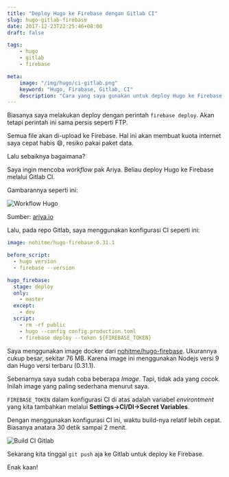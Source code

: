 ```yaml
---
title: "Deploy Hugo ke Firebase dengan Gitlab CI"
slug: hugo-gitlab-firebase
date: 2017-12-23T22:25:46+08:00
draft: false

tags:
    - hugo
    - gitlab
    - firebase

meta:
    image: "/img/hugo/ci-gitlab.png"
    keyword: "Hugo, Firabase, Gitlab, CI"
    description: "Cara yang saya gunakan untuk deploy Hugo ke Firebase melalui Gitlab CI"
---
```


Biasanya saya melakukan deploy dengan perintah `firebase deploy`.
Akan tetapi perintah ini sama persis seperti FTP.

Semua file akan di-upload ke Firebase. Hal ini akan membuat
kuota internet saya cepat habis 😄, resiko pakai paket data.

Lalu sebaiknya bagaimana?

Saya ingin mencoba _workflow_ pak Ariya. Beliau deploy
Hugo ke Firebase melalui Gitlab CI.

Gambarannya seperti ini:

![Workflow Hugo](/img/hugo/staticsite.png)

Sumber: [ariya.io](https://ariya.io/2017/05/static-site-with-hugo-and-firebase)

Lalu, pada repo Gitlab, saya menggunakan konfigurasi CI seperti ini:

```yaml
image: nohitme/hugo-firebase:0.31.1

before_script:
  - hugo version
  - firebase --version

hugo_firebase:
  stage: deploy
  only:
    - master
  except:
    - dev
  script:
    - rm -rf public
    - hugo --config config.production.toml
    - firebase deploy --token ${FIREBASE_TOKEN}
```

Saya menggunakan image docker dari [nohitme/hugo-firebase](https://hub.docker.com/r/nohitme/hugo-firebase/). Ukurannya cukup besar,
sekitar 76 MB. Karena image ini menggunakan Nodejs versi 9
dan Hugo versi terbaru (0.31.1).

Sebenarnya saya sudah coba beberapa _Image_. Tapi, tidak ada yang cocok.
Inilah image yang paling sederhana menurut saya.

`FIREBASE_TOKEN` dalam konfigurasi CI di atas adalah variabel 
_environtment_ yang kita tambahkan melalui __Settings->CI/DI->Secret Variables__.

Dengan menggunakan konfigurasi CI ini, waktu build-nya relatif lebih cepat.
Biasanya anatara 30 detik sampai 2 menit.

![Build CI Gitlab](/img/hugo/ci-gitlab.png)

Sekarang kita tinggal `git push` aja ke Gitlab untuk deploy ke Firebase.

Enak kaan!